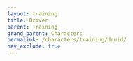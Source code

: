 ```yaml
---
layout: training
title: Driver
parent: Training
grand_parent: Characters
permalink: /characters/training/druid/
nav_exclude: true
---
```

